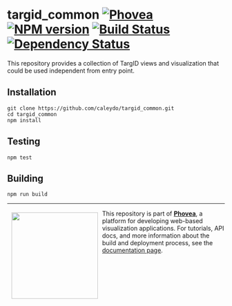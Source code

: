 targid_common [![Phovea][phovea-image]][phovea-url] [![NPM version][npm-image]][npm-url] [![Build Status][travis-image]][travis-url] [![Dependency Status][daviddm-image]][daviddm-url]
=====================

This repository provides a collection of TargID views and visualization that could be used independent from entry point.

Installation
------------

```
git clone https://github.com/caleydo/targid_common.git
cd targid_common
npm install
```

Testing
-------

```
npm test
```

Building
--------

```
npm run build
```



***

<a href="https://caleydo.org"><img src="http://caleydo.org/assets/images/logos/caleydo.svg" align="left" width="200px" hspace="10" vspace="6"></a>
This repository is part of **[Phovea](http://phovea.caleydo.org/)**, a platform for developing web-based visualization applications. For tutorials, API docs, and more information about the build and deployment process, see the [documentation page](http://phovea.caleydo.org).


[phovea-image]: https://img.shields.io/badge/Phovea-Client%20Plugin-F47D20.svg
[phovea-url]: https://phovea.caleydo.org
[npm-image]: https://badge.fury.io/js/targid_common.svg
[npm-url]: https://npmjs.org/package/targid_common
[travis-image]: https://travis-ci.org/caleydo/targid_common.svg?branch=master
[travis-url]: https://travis-ci.org/caleydo/targid_common
[daviddm-image]: https://david-dm.org/caleydo/targid_common/status.svg
[daviddm-url]: https://david-dm.org/caleydo/targid_common
